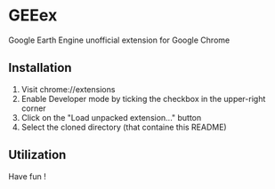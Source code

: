 # GEEex
Google Earth Engine unofficial extension for Google Chrome

## Installation
1. Visit chrome://extensions
2. Enable Developer mode by ticking the checkbox in the upper-right corner
3. Click on the "Load unpacked extension..." button
4. Select the cloned directory (that containe this README)

## Utilization
Have fun !